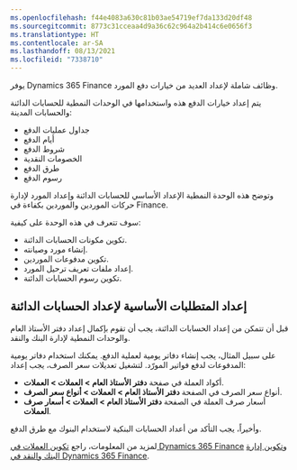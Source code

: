 ```yaml
---
ms.openlocfilehash: f44e4083a630c81b03ae54719ef7da133d20df48
ms.sourcegitcommit: 8773c31cceaa4d9a36c62c964a2b414c6e0656f3
ms.translationtype: HT
ms.contentlocale: ar-SA
ms.lasthandoff: 08/13/2021
ms.locfileid: "7338710"
---
```

يوفر Dynamics 365 Finance وظائف شاملة لإعداد العديد من خيارات دفع المورد.
 
يتم إعداد خيارات الدفع هذه واستخدامها في الوحدات النمطية للحسابات الدائنة والحسابات المدينة:

- جداول عمليات الدفع
- أيام الدفع
- شروط الدفع
- الخصومات النقدية
- طرق الدفع
- رسوم الدفع

وتوضح هذه الوحدة النمطية الإعداد الأساسي للحسابات الدائنة وإعداد المورد لإدارة حركات الموردين والموردين بكفاءة في Finance.

سوف تتعرف في هذه الوحدة على كيفية:

- تكوين مكونات الحسابات الدائنة.
- إنشاء مورد وصيانته. 
- تكوين مدفوعات الموردين.
- إعداد ملفات تعريف ترحيل المورد.
- تكوين رسوم الحسابات الدائنة.

## <a name="prerequisites-for-accounts-payable-setup"></a>إعداد المتطلبات الأساسية لإعداد الحسابات الدائنة 

قبل أن تتمكن من إعداد الحسابات الدائنة، يجب أن تقوم بإكمال إعداد دفتر الأستاذ العام والوحدات النمطية لإدارة البنك والنقد. 

على سبيل المثال، يجب إنشاء دفاتر يومية لعملية الدفع. يمكنك استخدام دفاتر يومية المدفوعات لدفع فواتير المورّد. لتشغيل تعديلات سعر الصرف، يجب إعداد:

- أكواد العملة في صفحة **دفتر الأستاذ العام > العملات > العملات**.
- أنواع سعر الصرف في الصفحة **دفتر الأستاذ العام > العملات > أنواع سعر الصرف**.
- أسعار صرف العملة في الصفحة **دفتر الأستاذ العام > العملات > أسعار صرف العملات**.

وأخيراً، يجب التأكد من أعداد الحسابات البنكية لاستخدام البنوك مع طرق الدفع.

لمزيد من المعلومات، راجع [تكوين العملات في Dynamics 365 Finance](/learn/modules/configure-currencies-dyn365-finance/?azure-portal=true) و[تكوين إدارة البنك والنقد في Dynamics 365 Finance](/learn/modules/configure-cash-bank-management-dyn365-finance/?azure-portal=true).
